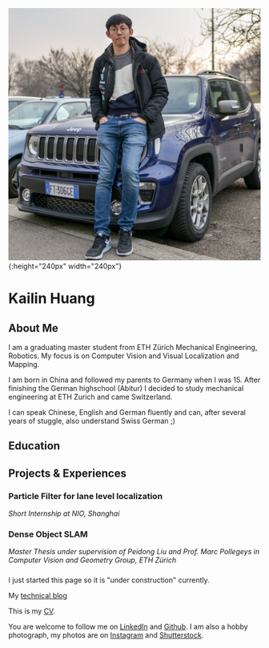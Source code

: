 ![](./resources/KailinHuangPhoto.jpg){:height="240px" width="240px"}
# **Kailin Huang**  

## About Me
I am a graduating master student from ETH Zürich Mechanical Engineering, Robotics. My focus is on Computer Vision and Visual Localization and Mapping.

I am born in China and followed my parents to Germany when I was 15. After finishing the German highschool (Abitur) I decided to study mechanical engineering at ETH Zurich and came Switzerland.

I can speak Chinese, English and German fluently and can, after several years of stuggle, also understand Swiss German ;)

## Education

## Projects & Experiences

### Particle Filter for lane level localization
_Short Internship at NIO, Shanghai_

### Dense Object SLAM
_Master Thesis  under supervision of Peidong Liu and Prof. Marc Pollegeys in Computer Vision and Geometry Group, ETH Zürich_

###














I just started this page so it is "under construction" currently.







My [technical blog](./blogs/blog_main.md)



This is my [CV](./resources/CV-Kailin_Huang_2019_Feb_Photo.pdf).

You are welcome to follow me on [LinkedIn](https://www.linkedin.com/in/kailinhuang93/) and [Github](https://github.com/khuang93). I am also a hobby photograph, my photos are on [Instagram](https://www.instagram.com/khuang1993/) and [Shutterstock](www.shutterstock.com/g/Kailin+Huang).
